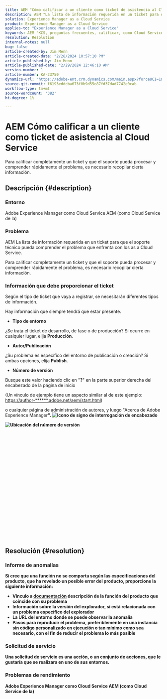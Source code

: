 ```yaml
---
title: AEM "Cómo calificar a un cliente como ticket de asistencia al Cloud Service"
description: AEM "La lista de información requerida en un ticket para que el soporte pueda comprender el problema que enfrenta con los as a Cloud Service."
solution: Experience Manager as a Cloud Service
product: Experience Manager as a Cloud Service
applies-to: "Experience Manager as a Cloud Service"
keywords: AEM "KCS, preguntas frecuentes, calificar, como Cloud Service, Adobe Experience Manager como Cloud Service, ticket de asistencia"
resolution: Resolution
internal-notes: null
bug: false
article-created-by: Jim Menn
article-created-date: "2/28/2024 10:57:10 PM"
article-published-by: Jim Menn
article-published-date: "2/29/2024 12:46:10 AM"
version-number: 1
article-number: KA-23750
dynamics-url: "https://adobe-ent.crm.dynamics.com/main.aspx?forceUCI=1&pagetype=entityrecord&etn=knowledgearticle&id=adec3aae-8cd6-ee11-9079-6045bd006268"
source-git-commit: f6193eddcba673f0b9d55c87fd37dad7742e0cab
workflow-type: tm+mt
source-wordcount: '382'
ht-degree: 1%

---
```


# AEM Cómo calificar a un cliente como ticket de asistencia al Cloud Service


Para calificar completamente un ticket y que el soporte pueda procesar y comprender rápidamente el problema, es necesario recopilar cierta información.

## Descripción {#description}


### Entorno

Adobe Experience Manager como Cloud Service AEM (como Cloud Service de la)

### Problema

AEM La lista de información requerida en un ticket para que el soporte técnico pueda comprender el problema que enfrenta con los as a Cloud Service.

Para calificar completamente un ticket y que el soporte pueda procesar y comprender rápidamente el problema, es necesario recopilar cierta información.

### Información que debe proporcionar el ticket

Según el tipo de ticket que vaya a registrar, se necesitarán diferentes tipos de información.

Hay información que siempre tendrá que estar presente.

- <b>Tipo de entorno</b>


¿Se trata el ticket de desarrollo, de fase o de producción? Si ocurre en cualquier lugar, elija <b>Producción</b>.

- <b>Autor/Publicación</b>


¿Su problema es específico del entorno de publicación o creación? Si ambas opciones, elija <b>Publish</b>.

- <b>Número de versión</b>


Busque este valor haciendo clic en &quot;<b>?</b>&quot; en la parte superior derecha del encabezado de la página de inicio

(Un vínculo de ejemplo tiene un aspecto similar al de este ejemplo: [https://author-\*\*\*\*\*\*.adobe.net/aem/start.html](https://author-&lt;b>&lt;/b>&lt;b>.adobe.net/aem/start.html))

o cualquier página de administración de autores, y luego &quot;</b>Acerca de Adobe Experience Manager<b>&quot;.
![Icono de signo de interrogación de encabezado](https://helpx.adobe.com/content/dam/help/en/experience-manager/kb/how-to-fully-qualify-an-AEM-as-a-cloud-service-ticket/jcr_content/main-pars/image/question_mark_topheader.jpg.img.jpg "question_mark_topheader")

![Ubicación del número de versión](https://helpx.adobe.com/content/dam/help/en/experience-manager/kb/how-to-fully-qualify-an-AEM-as-a-cloud-service-ticket/jcr_content/main-pars/image_23429537/release_number.jpg.img.jpg "release_number")

<br><br><br><br><br> <br><br><br><br><br><br><br><br><br><br><br> <br><br><br><br>

## Resolución {#resolution}


### Informe de anomalías

Si cree que una función no se comporta según las especificaciones del producto, que ha revelado un posible error del producto, proporcione la siguiente información:

- Vínculo a [documentación](https://experienceleague.adobe.com/docs/?lang=es) descripción de la función del producto que coincide con su problema
- Información sobre la versión del explorador, si está relacionada con un problema específico del explorador
- La URL del entorno donde se puede observar la anomalía
- Pasos para reproducir el problema, preferiblemente en una instancia sin código personalizado en ejecución o tan mínimo como sea necesario, con el fin de reducir el problema lo más posible




### Solicitud de servicio

Una solicitud de servicio es una acción, o un conjunto de acciones, que le gustaría que se realizara en uno de sus entornos.

### Problemas de rendimiento

Adobe Experience Manager como Cloud Service AEM (como Cloud Service de la)

